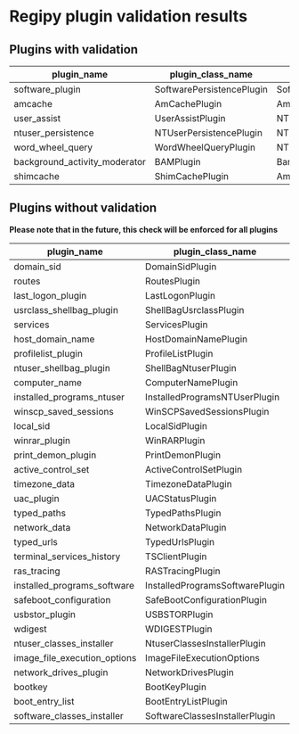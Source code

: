 
# Regipy plugin validation results

## Plugins with validation

| plugin_name                   | plugin_class_name         | test_case_name                    | success   |
|-------------------------------|---------------------------|-----------------------------------|-----------|
| software_plugin               | SoftwarePersistencePlugin | SoftwarePersistenceValidationCase | True      |
| amcache                       | AmCachePlugin             | AmCachePluginValidationCase       | True      |
| user_assist                   | UserAssistPlugin          | NTUserUserAssistValidationCase    | True      |
| ntuser_persistence            | NTUserPersistencePlugin   | NTUserPersistenceValidationCase   | True      |
| word_wheel_query              | WordWheelQueryPlugin      | NTUserUserAssistValidationCase    | True      |
| background_activity_moderator | BAMPlugin                 | BamValidationCase                 | True      |
| shimcache                     | ShimCachePlugin           | AmCacheValidationCase             | True      |

## Plugins without validation
**Please note that in the future, this check will be enforced for all plugins**

| plugin_name                  | plugin_class_name               | test_case_name   | success   |
|------------------------------|---------------------------------|------------------|-----------|
| domain_sid                   | DomainSidPlugin                 |                  | False     |
| routes                       | RoutesPlugin                    |                  | False     |
| last_logon_plugin            | LastLogonPlugin                 |                  | False     |
| usrclass_shellbag_plugin     | ShellBagUsrclassPlugin          |                  | False     |
| services                     | ServicesPlugin                  |                  | False     |
| host_domain_name             | HostDomainNamePlugin            |                  | False     |
| profilelist_plugin           | ProfileListPlugin               |                  | False     |
| ntuser_shellbag_plugin       | ShellBagNtuserPlugin            |                  | False     |
| computer_name                | ComputerNamePlugin              |                  | False     |
| installed_programs_ntuser    | InstalledProgramsNTUserPlugin   |                  | False     |
| winscp_saved_sessions        | WinSCPSavedSessionsPlugin       |                  | False     |
| local_sid                    | LocalSidPlugin                  |                  | False     |
| winrar_plugin                | WinRARPlugin                    |                  | False     |
| print_demon_plugin           | PrintDemonPlugin                |                  | False     |
| active_control_set           | ActiveControlSetPlugin          |                  | False     |
| timezone_data                | TimezoneDataPlugin              |                  | False     |
| uac_plugin                   | UACStatusPlugin                 |                  | False     |
| typed_paths                  | TypedPathsPlugin                |                  | False     |
| network_data                 | NetworkDataPlugin               |                  | False     |
| typed_urls                   | TypedUrlsPlugin                 |                  | False     |
| terminal_services_history    | TSClientPlugin                  |                  | False     |
| ras_tracing                  | RASTracingPlugin                |                  | False     |
| installed_programs_software  | InstalledProgramsSoftwarePlugin |                  | False     |
| safeboot_configuration       | SafeBootConfigurationPlugin     |                  | False     |
| usbstor_plugin               | USBSTORPlugin                   |                  | False     |
| wdigest                      | WDIGESTPlugin                   |                  | False     |
| ntuser_classes_installer     | NtuserClassesInstallerPlugin    |                  | False     |
| image_file_execution_options | ImageFileExecutionOptions       |                  | False     |
| network_drives_plugin        | NetworkDrivesPlugin             |                  | False     |
| bootkey                      | BootKeyPlugin                   |                  | False     |
| boot_entry_list              | BootEntryListPlugin             |                  | False     |
| software_classes_installer   | SoftwareClassesInstallerPlugin  |                  | False     |
    